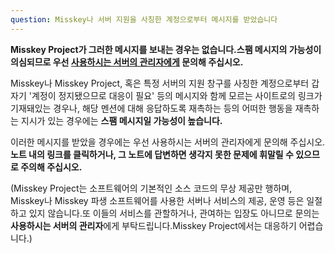 ```yaml
---
question: Misskey나 서버 지원을 사칭한 계정으로부터 메시지를 받았습니다
---
```


**Misskey Project가 그러한 메시지를 보내는 경우는 없습니다.스팸 메시지의 가능성이 의심되므로 우선 <u>사용하시는 서버의 관리자에게</u> 문의해 주십시오.**

Misskey나 Misskey Project, 혹은 특정 서버의 지원 창구를 사칭한 계정으로부터 갑자기 '계정이 정지됐으므로 대응이 필요' 등의 메시지와 함께 모르는 사이트로의 링크가 기재돼있는 경우나, 해당 멘션에 대해 응답하도록 재촉하는 등의 어떠한 행동을 재촉하는 지시가 있는 경우에는 **스팸 메시지일 가능성이 높습니다.**

이러한 메시지를 받았을 경우에는 우선 사용하시는 서버의 관리자에게 문의해 주십시오.**노트 내의 링크를 클릭하거나, 그 노트에 답변하면 생각지 못한 문제에 휘말릴 수 있으므로 주의해 주십시오.**

(Misskey Project는 소프트웨어의 기본적인 소스 코드의 무상 제공만 행하며, Misskey나 Misskey 파생 소프트웨어를 사용한 서버나 서비스의 제공, 운영 등은 일절 하고 있지 않습니다.또 이들의 서비스를 관할하거나, 관여하는 입장도 아니므로 문의는 **사용하시는 서버의 관리자**에게 부탁드립니다.Misskey Project에서는 대응하기 어렵습니다.)
